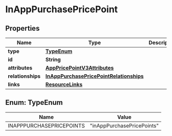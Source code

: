 

# InAppPurchasePricePoint


## Properties

| Name | Type | Description | Notes |
|------------ | ------------- | ------------- | -------------|
|**type** | [**TypeEnum**](#TypeEnum) |  |  |
|**id** | **String** |  |  |
|**attributes** | [**AppPricePointV3Attributes**](AppPricePointV3Attributes.md) |  |  [optional] |
|**relationships** | [**InAppPurchasePricePointRelationships**](InAppPurchasePricePointRelationships.md) |  |  [optional] |
|**links** | [**ResourceLinks**](ResourceLinks.md) |  |  [optional] |



## Enum: TypeEnum

| Name | Value |
|---- | -----|
| INAPPPURCHASEPRICEPOINTS | &quot;inAppPurchasePricePoints&quot; |



